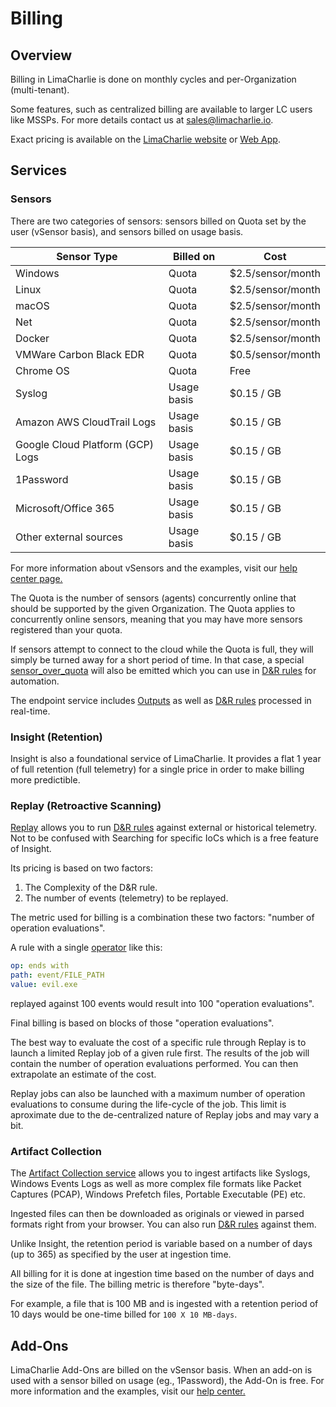 # Billing

## Overview
Billing in LimaCharlie is done on monthly cycles and per-Organization (multi-tenant).

Some features, such as centralized billing are available to larger LC users like MSSPs. For more details contact us at sales@limacharlie.io.

Exact pricing is available on the [LimaCharlie website](https://limacharlie.io) or [Web App](https://app.limacharlie.io).

## Services

### Sensors

There are two categories of sensors: sensors billed on Quota set by the user (vSensor basis), and sensors billed on usage basis. 

| Sensor Type | Billed on | Cost |
| --- | --- | --- |
| Windows | Quota | $2.5/sensor/month |
| Linux | Quota | $2.5/sensor/month |
| macOS | Quota | $2.5/sensor/month |
| Net | Quota | $2.5/sensor/month |
| Docker | Quota | $2.5/sensor/month |
| VMWare Carbon Black EDR | Quota | $0.5/sensor/month |
| Chrome OS | Quota | Free |
| Syslog | Usage basis | $0.15 / GB |
| Amazon AWS CloudTrail Logs | Usage basis | $0.15 / GB |
| Google Cloud Platform (GCP) Logs | Usage basis | $0.15 / GB |
| 1Password | Usage basis | $0.15 / GB |
| Microsoft/Office 365 | Usage basis | $0.15 / GB |
| Other external sources | Usage basis | $0.15 / GB |

For more information about vSensors and the examples, visit our [help center page.](https://help.limacharlie.io/en/articles/5931547-how-is-the-cost-of-sensors-add-ons-calculated-in-limacharlie) 

The Quota is the number of sensors (agents) concurrently online that should be 
supported by the given Organization. The Quota applies to concurrently online sensors,
meaning that you may have more sensors registered than your quota.

If sensors attempt to connect to the cloud while the Quota is full, they will simply
be turned away for a short period of time. In that case, a special [sensor_over_quota](events.md#sensor_over_quota)
will also be emitted which you can use in [D&R rules](dr.md) for automation.

The endpoint service includes [Outputs](outputs.md) as well as [D&R rules](dr.md) processed
in real-time.

### Insight (Retention)
Insight is also a foundational service of LimaCharlie. It provides a flat 1 year of
full retention (full telemetry) for a single price in order to make billing more
predictible.

### Replay (Retroactive Scanning)
[Replay](replay.md) allows you to run [D&R rules](dr.md) against external or historical telemetry.
Not to be confused with Searching for specific IoCs which is a free feature of Insight.

Its pricing is based on two factors:

1. The Complexity of the D&R rule.
1. The number of events (telemetry) to be replayed.

The metric used for billing is a combination these two factors: "number of operation evaluations".

A rule with a single [operator](dr.md#operators) like this:

```yaml
op: ends with
path: event/FILE_PATH
value: evil.exe
```

replayed against 100 events would result into 100 "operation evaluations".

Final billing is based on blocks of those "operation evaluations".

The best way to evaluate the cost of a specific rule through Replay is to
launch a limited Replay job of a given rule first. The results of the job
will contain the number of operation evaluations performed. You can then
extrapolate an estimate of the cost.

Replay jobs can also be launched with a maximum number of operation evaluations
to consume during the life-cycle of the job. This limit is aproximate due to
the de-centralized nature of Replay jobs and may vary a bit.

### Artifact Collection
The [Artifact Collection service](external_logs.md) allows you to ingest artifacts
like Syslogs, Windows Events Logs as well as more complex file formats like
Packet Captures (PCAP), Windows Prefetch files, Portable Executable (PE) etc.

Ingested files can then be downloaded as originals or viewed in parsed formats
right from your browser. You can also run [D&R rules](dr.md) against them.

Unlike Insight, the retention period is variable based on a number of days (up to 365)
as specified by the user at ingestion time.

All billing for it is done at ingestion time based on the number of days and the
size of the file. The billing metric is therefore "byte-days".

For example, a file that is 100 MB and is ingested with a retention period of
10 days would be one-time billed for `100 X 10 MB-days`. 

## Add-Ons

LimaCharlie Add-Ons are billed on the vSensor basis. When an add-on is used with a sensor billed on usage (eg., 1Password), the Add-On is free. For more information and the examples, visit our [help center.](https://help.limacharlie.io/en/articles/5931547-how-is-the-cost-of-sensors-add-ons-calculated-in-limacharlie) 

